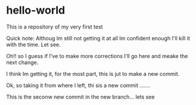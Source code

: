 hello-world
===========

This is a repository of my very first test

Quick note:
Althoug Im still not getting it at all Im confident enough I'll kill it with the time.
Let see.




Oh!! so I guess if I've to make more corrections I'll go here and meake the next change.



I think Im getting it, for the most part, this is jut to make a new commit.


Ok, so taking it from where I left, thi sis a new commit .......


This is the seconw new commit in the new branch... lets see
